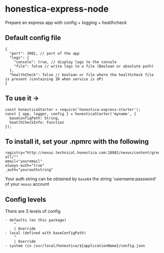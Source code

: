 # honestica-express-node
Prepare an express app with config + logging + healthcheck 

## Default config file
```
{
  "port": 3001, // port of the app
  "logs": {
    "console": true, // display logs to the console
    "file": false // write logs to a file (Boolean or absolute path)
  },
  "healthCheck": false // boolean or file where the healthcheck file is present (containing IN when service is UP)
}
```

## To use it ->

```
const honesticaStarter = require('honestica-express-starter');
const { app, logger, config } = honesticaStarter('myname', {
  baseConfigPath: String,
  heatlhCheckInfo: Function
});
```

## To install it, set your .npmrc with the following
```
registry="http://nexus.technical.honestica.com:18081/nexus/content/groups/npm-all/""
email="youremail"
always-auth="true"
_auth="yourauthstring"
```

Your auth string can be obtained by `base64` the string 'username:password' of your `nexus` account

## Config levels

There are 3 levels of config

```
- defaults (on this package)
    ^
    | Override
- local (defined with baseConfigPath)
    ^
    | Override
- system (in /usr/local/honestica/${applicationName}/config.json
```